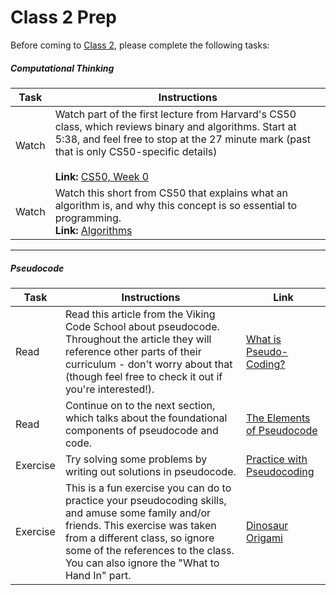 # Class 2 Prep

Before coming to [Class 2](../class2), please complete the following tasks:

##### Computational Thinking

Task | Instructions | 
--------------|------------- |
Watch | Watch part of the first lecture from Harvard's CS50 class, which reviews binary and algorithms. Start at 5:38, and feel free to stop at the 27 minute mark (past that is only CS50-specific details)<br><br>**Link:** <a href="https://youtu.be/zFenJJtAEzE?t=338" target="_blank">CS50, Week 0</a>
Watch | Watch this short from CS50 that explains what an algorithm is, and why this concept is so essential to programming.<br>**Link:** <a href="https://www.youtube.com/watch?v=HFLczUUHWNw&index=1&list=PLhQjrBD2T380dhmG9KMjsOQogweyjEeVQ" target="_blank">Algorithms</a>  
***
##### Pseudocode

Task | Instructions | Link  | 
--------------|-------------|-------------
Read | Read this article from the Viking Code School about pseudocode. Throughout the article they will reference other parts of their curriculum - don't worry about that (though feel free to check it out if you're interested!). | <a href="http://www.vikingcodeschool.com/software-engineering-basics/what-is-pseudo-coding" target="_blank">What is Pseudo-Coding?</a>
Read | Continue on to the next section, which talks about the foundational components of pseudocode and code.  | <a href="http://www.vikingcodeschool.com/software-engineering-basics/the-elements-of-pseudocode" target="_blank">The Elements of Pseudocode</a> | 
Exercise | Try solving some problems by writing out solutions in pseudocode. | <a href="http://www.vikingcodeschool.com/software-engineering-basics/practice-with-pseudo-coding" target="_blank">Practice with Pseudocoding</a> |  
Exercise | This is a fun exercise you can do to practice your pseudocoding skills, and amuse some family and/or friends. This exercise was taken from a different class, so ignore some of the references to the class. You can also ignore the "What to Hand In" part.  | <a href="http://mgoadric.github.io/csci150/homework/origami.html" target="_blank">Dinosaur Origami</a> 


